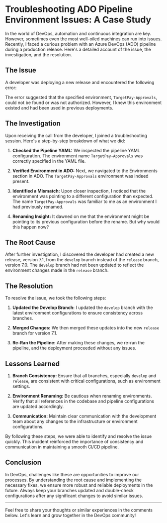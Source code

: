 # Troubleshooting ADO Pipeline Environment Issues: A Case Study

In the world of DevOps, automation and continuous integration are key. However, sometimes even the most well-oiled machines can run into issues. Recently, I faced a curious problem with an Azure DevOps (ADO) pipeline during a production release. Here's a detailed account of the issue, the investigation, and the resolution.

## The Issue

A developer was deploying a new release and encountered the following error:


The error suggested that the specified environment, `TargetPay-Approvals`, could not be found or was not authorized. However, I knew this environment existed and had been used in previous deployments.

## The Investigation

Upon receiving the call from the developer, I joined a troubleshooting session. Here's a step-by-step breakdown of what we did:

1. **Checked the Pipeline YAML:**
   We inspected the pipeline YAML configuration. The environment name `TargetPay-Approvals` was correctly specified in the YAML file.

2. **Verified Environment in ADO:**
   Next, we navigated to the Environments section in ADO. The `TargetPay-Approvals` environment was indeed present.

3. **Identified a Mismatch:**
   Upon closer inspection, I noticed that the environment was pointing to a different configuration than expected. The name `TargetPay-Approvals` was familiar to me as an environment I had previously renamed.

4. **Renaming Insight:**
   It dawned on me that the environment might be pointing to its previous configuration before the rename. But why would this happen now?

## The Root Cause

After further investigation, I discovered the developer had created a new release, version 7.1, from the `develop` branch instead of the `release` branch, version 7.0. The `develop` branch had not been updated to reflect the environment changes made in the `release` branch.

## The Resolution

To resolve the issue, we took the following steps:

1. **Updated the Develop Branch:**
   I updated the `develop` branch with the latest environment configurations to ensure consistency across branches.

2. **Merged Changes:**
   We then merged these updates into the new `release` branch for version 7.1.

3. **Re-Ran the Pipeline:**
   After making these changes, we re-ran the pipeline, and the deployment proceeded without any issues.

## Lessons Learned

1. **Branch Consistency:**
   Ensure that all branches, especially `develop` and `release`, are consistent with critical configurations, such as environment settings.

2. **Environment Renaming:**
   Be cautious when renaming environments. Verify that all references in the codebase and pipeline configurations are updated accordingly.

3. **Communication:**
   Maintain clear communication with the development team about any changes to the infrastructure or environment configurations.

By following these steps, we were able to identify and resolve the issue quickly. This incident reinforced the importance of consistency and communication in maintaining a smooth CI/CD pipeline.

## Conclusion

In DevOps, challenges like these are opportunities to improve our processes. By understanding the root cause and implementing the necessary fixes, we ensure more robust and reliable deployments in the future. Always keep your branches updated and double-check configurations after any significant changes to avoid similar issues.

---

Feel free to share your thoughts or similar experiences in the comments below. Let's learn and grow together in the DevOps community!
